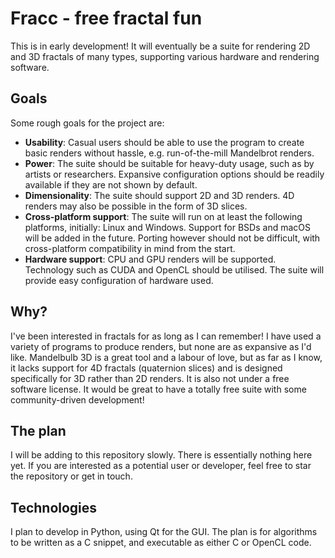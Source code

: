 # Fracc - free fractal fun
This is in early development! It will eventually be a suite for rendering 2D and 3D fractals of many types, supporting various hardware and rendering software.

## Goals
Some rough goals for the project are:
* **Usability**: Casual users should be able to use the program to create basic renders without hassle, e.g. run-of-the-mill Mandelbrot renders.
* **Power**: The suite should be suitable for heavy-duty usage, such as by artists or researchers. Expansive configuration options should be readily available if they are not shown by default.
* **Dimensionality**: The suite should support 2D and 3D renders. 4D renders may also be possible in the form of 3D slices.
* **Cross-platform support**: The suite will run on at least the following platforms, initially: Linux and Windows. Support for BSDs and macOS will be added in the future. Porting however should not be difficult, with cross-platform compatibility in mind from the start.
* **Hardware support**: CPU and GPU renders will be supported. Technology such as CUDA and OpenCL should be utilised. The suite will provide easy configuration of hardware used.

## Why?
I've been interested in fractals for as long as I can remember! I have used a variety of programs to produce renders, but none are as expansive as I'd like. Mandelbulb 3D is a great tool and a labour of love, but as far as I know, it lacks support for 4D fractals (quaternion slices) and is designed specifically for 3D rather than 2D renders. It is also not under a free software license. It would be great to have a totally free suite with some community-driven development!

## The plan
I will be adding to this repository slowly. There is essentially nothing here yet. If you are interested as a potential user or developer, feel free to star the repository or get in touch.

## Technologies
I plan to develop in Python, using Qt for the GUI. The plan is for algorithms to be written as a C snippet, and executable as either C or OpenCL code.
